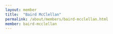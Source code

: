 ```yaml
---
layout: member
title:  "Baird McClellan"
permalink: /about/members/baird-mcclellan.html
member: baird-mcclellan
---
```

